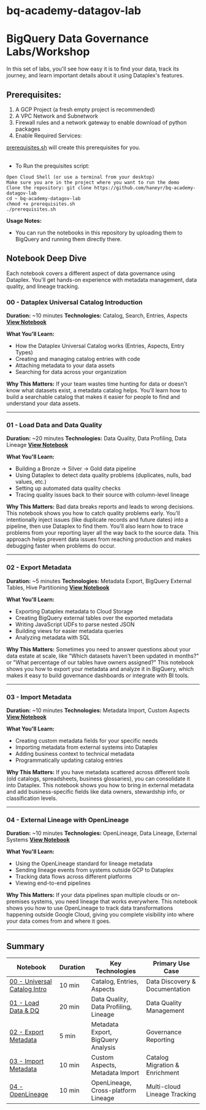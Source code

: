 # bq-academy-datagov-lab


# BigQuery Data Governance Labs/Workshop

In this set of labs, you'll see how easy it is to find your data, track its journey, and learn important details about it using Dataplex's features.

## Prerequisites:
1. A GCP Project (a fresh empty project is recommended)
2. A VPC Network and Subnetwork
3. Firewall rules and a network gateway to enable download of python packages
4. Enable Required Services:

[prerequisites.sh](./prerequisites.sh) will create this prerequisites for you. <BR>
<BR>
* To Run the prequisites script:
```
Open Cloud Shell (or use a terminal from your desktop)
Make sure you are in the project where you want to run the demo
Clone the repository: git clone https://github.com/haneyr/bq-academy-datagov-lab
cd ~ bq-academy-datagov-lab
chmod +x prerequisites.sh
./prerequisites.sh 
```

**Usage Notes:**

* You can run the notebooks in this repository by uploading them to BigQuery and running them directly there.

## Notebook Deep Dive

Each notebook covers a different aspect of data governance using Dataplex. You'll get hands-on experience with metadata management, data quality, and lineage tracking.

### 00 - Dataplex Universal Catalog Introduction
**Duration:** ~10 minutes
**Technologies:** Catalog, Search, Entries, Aspects
**[View Notebook](./00%20-%20Dataplex%20Universal%20Catalog%20Introduction.ipynb)**

**What You'll Learn:**
- How the Dataplex Universal Catalog works (Entries, Aspects, Entry Types)
- Creating and managing catalog entries with code
- Attaching metadata to your data assets
- Searching for data across your organization

**Why This Matters:**
If your team wastes time hunting for data or doesn't know what datasets exist, a metadata catalog helps. You'll learn how to build a searchable catalog that makes it easier for people to find and understand your data assets.

---

### 01 - Load Data and Data Quality
**Duration:** ~20 minutes
**Technologies:** Data Quality, Data Profiling, Data Lineage
**[View Notebook](./01%20-%20Load%20data%20and%20DQ.ipynb)**

**What You'll Learn:**
- Building a Bronze → Silver → Gold data pipeline
- Using Dataplex to detect data quality problems (duplicates, nulls, bad values, etc.)
- Setting up automated data quality checks
- Tracing quality issues back to their source with column-level lineage

**Why This Matters:**
Bad data breaks reports and leads to wrong decisions. This notebook shows you how to catch quality problems early. You'll intentionally inject issues (like duplicate records and future dates) into a pipeline, then use Dataplex to find them. You'll also learn how to trace problems from your reporting layer all the way back to the source data. This approach helps prevent data issues from reaching production and makes debugging faster when problems do occur.

---

### 02 - Export Metadata
**Duration:** ~5 minutes
**Technologies:** Metadata Export, BigQuery External Tables, Hive Partitioning
**[View Notebook](./02%20-%20Export%20Metadata.ipynb)**

**What You'll Learn:**
- Exporting Dataplex metadata to Cloud Storage
- Creating BigQuery external tables over the exported metadata
- Writing JavaScript UDFs to parse nested JSON
- Building views for easier metadata queries
- Analyzing metadata with SQL

**Why This Matters:**
Sometimes you need to answer questions about your data estate at scale, like "Which datasets haven't been updated in months?" or "What percentage of our tables have owners assigned?" This notebook shows you how to export your metadata and analyze it in BigQuery, which makes it easy to build governance dashboards or integrate with BI tools.

---

### 03 - Import Metadata
**Duration:** ~10 minutes
**Technologies:** Metadata Import, Custom Aspects
**[View Notebook](./03%20-%20Import%20Metadata.ipynb)**

**What You'll Learn:**
- Creating custom metadata fields for your specific needs
- Importing metadata from external systems into Dataplex
- Adding business context to technical metadata
- Programmatically updating catalog entries

**Why This Matters:**
If you have metadata scattered across different tools (old catalogs, spreadsheets, business glossaries), you can consolidate it into Dataplex. This notebook shows you how to bring in external metadata and add business-specific fields like data owners, stewardship info, or classification levels.

---

### 04 - External Lineage with OpenLineage
**Duration:** ~10 minutes
**Technologies:** OpenLineage, Data Lineage, External Systems
**[View Notebook](./04%20-%20Dataplex_OpenLineage_Example.ipynb)**

**What You'll Learn:**
- Using the OpenLineage standard for lineage metadata
- Sending lineage events from systems outside GCP to Dataplex
- Tracking data flows across different platforms
- Viewing end-to-end pipelines

**Why This Matters:**
If your data pipelines span multiple clouds or on-premises systems, you need lineage that works everywhere. This notebook shows you how to use OpenLineage to track data transformations happening outside Google Cloud, giving you complete visibility into where your data comes from and where it goes.

---

## Summary

| Notebook | Duration | Key Technologies | Primary Use Case |
|----------|----------|------------------|------------------|
| [00 - Universal Catalog Intro](./00%20-%20Dataplex%20Universal%20Catalog%20Introduction.ipynb) | 10 min | Catalog, Entries, Aspects | Data Discovery & Documentation |
| [01 - Load Data & DQ](./01%20-%20Load%20data%20and%20DQ.ipynb) | 20 min | Data Quality, Data Profiling, Lineage | Data Quality Management |
| [02 - Export Metadata](./02%20-%20Export%20Metadata.ipynb) | 5 min | Metadata Export, BigQuery Analysis | Governance Reporting |
| [03 - Import Metadata](./03%20-%20Import%20Metadata.ipynb) | 10 min | Custom Aspects, Metadata Import | Catalog Migration & Enrichment |
| [04 - OpenLineage](./04%20-%20Dataplex_OpenLineage_Example.ipynb) | 10 min | OpenLineage, Cross-platform Lineage | Multi-cloud Lineage Tracking |


